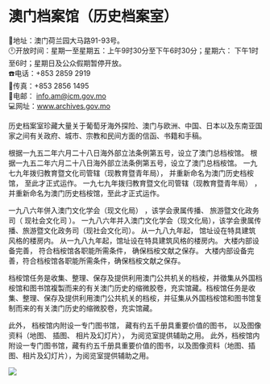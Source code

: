 # 澳门档案馆（历史档案室）  
📍地址：澳门荷兰园大马路91-93号。  
🕛开放时间：星期一至星期五：上午9时30分至下午6时30分；星期六： 下午1时至6时；星期日及公众假期暂停开放。  
☎️电话：+853 2859 2919  
📠传真：+853 2856 1495  
📨电邮： info.am@icm.gov.mo  
💻网址：<a href="http://www.archives.gov.mo/" target="_blank">www.archives.gov.mo</a>  

历史档案室珍藏大量关于葡萄牙海外探险、澳门与欧洲、中国、日本以及东南亚国家之间有关政府、城市、宗教和民间方面的信函、书籍和手稿。  

根据一九五二年六月二十八日海外部立法条例第五号，设立了澳门总档桉馆。  根据一九五二年六月二十八日海外部立法条例第五号，设立了澳门总档桉馆。  一九七九年拨归教育暨文化司管辖（现教育暨青年局）， 并重新命名为澳门历史档桉馆， 至此才正式运作。  一九七九年拨归教育暨文化司管辖（现教育暨青年局） ，并重新命名为澳门历史档桉馆，至此才正式运作。  

一九八六年併入澳门文化学会（现文化局） ，该学会隶属传播、 旅游暨文化政务司（ 现社会文化司 ）。  一九八六年并入澳门文化学会（现文化局），该学会隶属传播、旅游暨文化政务司（现社会文化司）。  从一九八九年起， 馆址设在特具建筑风格的楼房内。  从一九八九年起，馆址设在特具建筑风格的楼房内。  大楼内部设备完善， 符合档桉馆各职能所需条件， 确保档桉文献之保存。  大楼内部设备完善，符合档桉馆各职能所需条件，确保档桉文献之保存。  

档桉馆任务是收集、整理、保存及提供利用澳门公共机关的档桉，并徵集从外国档桉馆和图书馆複製而来的有关澳门历史的缩微胶卷，充实馆藏。档桉馆任务是收集、整理、保存及提供利用澳门公共机关的档桉，并征集从外国档桉馆和图书馆复制而来的有关澳门历史的缩微胶卷，充实馆藏。  

此外， 档桉馆内附设一专门图书馆， 藏有约五千册具重要价值的图书， 以及图像资料（地图、 插图、 相片及幻灯片）， 为阅览室提供辅助之用。  此外，档桉馆内附设一专门图书馆，藏有约五千册具重要价值的图书，以及图像资料（地图、插图、相片及幻灯片），为阅览室提供辅助之用。  

![](https://raw.gitmirror.com/szqq0512/Pic/main/img/202201212118006.png)  

